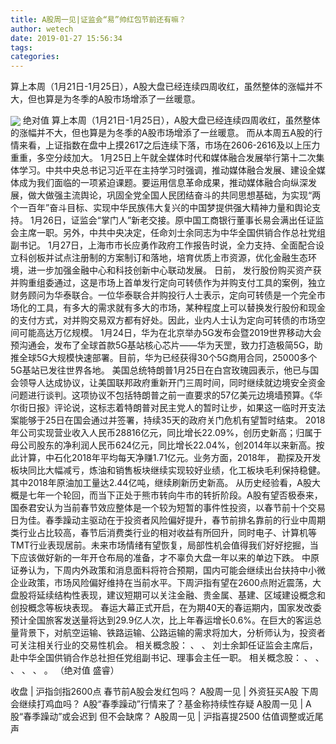 ```yaml
---
title: A股周一见|证监会“易”帅红包节前还有嘛？
author: wetech
date: 2019-01-27 15:56:34
tags: 
categories: 
---
```

算上本周（1月21日-1月25日），A股大盘已经连续四周收红，虽然整体的涨幅并不大，但也算是为冬季的A股市场增添了一丝暖意。
<!-- more -->
<img align="center" border="0" src="http://invest-images-external.cbndata.org/5LiA6LSiQUJT/images/550cfcf9c5e525e2b8c26f996053dfbb7167c6ae.png" />
绝对值
算上本周（1月21日-1月25日），A股大盘已经连续四周收红，虽然整体的涨幅并不大，但也算是为冬季的A股市场增添了一丝暖意。
而从本周五A股的行情来看，上证指数在盘中上摸2617之后连续下落，市场在2606-2616及以上压力重重，多空分歧加大。
1月25日上午就全媒体时代和媒体融合发展举行第十二次集体学习。中共中央总书记习近平在主持学习时强调，推动媒体融合发展、建设全媒体成为我们面临的一项紧迫课题。要运用信息革命成果，推动媒体融合向纵深发展，做大做强主流舆论，巩固全党全国人民团结奋斗的共同思想基础，为实现“两个一百年”奋斗目标、实现中华民族伟大复兴的中国梦提供强大精神力量和舆论支持。
1月26日，证监会“掌门人”新老交接。原中国工商银行董事长易会满出任证监会主席一职。另外，中共中央决定，任命刘士余同志为中华全国供销合作总社党组副书记。
1月27日，上海市市长应勇作政府工作报告时说，全力支持、全面配合设立科创板并试点注册制的方案制订和落地，培育优质上市资源，优化金融生态环境，进一步加强金融中心和科技创新中心联动发展。
日前，
发行股份购买资产获并购重组委通过，这是市场上首单发行定向可转债作为并购支付工具的案例，独立财务顾问为华泰联合。一位华泰联合并购投行人士表示，定向可转债是一个完全市场化的工具，有多大的需求就有多大的市场，某种程度上可以替换发行股份和现金的支付方式，对并购交易双方都有好处。因此，业内人士认为定向可转债的市场空间可能高达万亿规模。
1月24日，华为在北京举办5G发布会暨2019世界移动大会预沟通会，发布了全球首款5G基站核心芯片——华为天罡，致力打造极简5G，助推全球5G大规模快速部署。目前，华为已经获得30个5G商用合同，25000多个5G基站已发往世界各地。
美国总统特朗普1月25日在白宫玫瑰园表示，他已与国会领导人达成协议，让美国联邦政府重新开门三周时间，同时继续就边境安全资金问题进行谈判。这项协议不包括特朗普之前一直要求的57亿美元边境墙预算。《华尔街日报》评论说，这标志着特朗普对民主党人的暂时让步，如果这一临时开支法案能够于25日在国会通过并签署，持续35天的政府关门危机有望暂时结束。
2018年公司实现营业收入人民币28816亿元，同比增长22.09%，创历史新高；归属于母公司股东的净利润人民币624亿元，同比增长22.04%，创2014年以来新高。按此计算，中石化2018年平均每天净赚1.71亿元。业务方面，2018年，
勘探及开发板块同比大幅减亏，炼油和销售板块继续实现较好业绩，化工板块毛利保持稳健。其中2018年原油加工量达2.44亿吨，继续刷新历史新高。
从历史经验看，A股大概是七年一个轮回，而当下正处于熊市转向牛市的转折阶段。A股有望否极泰来，国泰君安认为当前春节效应整体是一个较为短暂的事件性投资，以春节前十个交易日为佳。春季躁动主驱动在于投资者风险偏好提升，春节前排名靠前的行业中周期类行业占比较高，春节后消费类行业的相对收益有所回升，同时电子、计算机等TMT行业表现居前。未来市场情绪有望恢复，局部性机会值得我们好好挖掘，当下应该做好新的一年开仓布局的准备，才不辜负大盘一年以来的单边下跌。
中原证券认为，下周内外政策和消息面料将符合预期，国内可能会继续出台扶持中小微企业政策，市场风险偏好维持在当前水平。下周沪指有望在2600点附近震荡，大盘股将延续结构性表现，建议短期可以关注金融、贵金属、基建、区域建设概念和创投概念等板块表现。
春运大幕正式开启，在为期40天的春运期内，国家发改委预计全国旅客发送量将达到29.9亿人次，比上年春运增长0.6%。在巨大的客运总量背景下，对航空运输、铁路运输、公路运输的需求将加大，分析师认为，投资者可关注相关行业的交易性机会。
相关概念股：
、
、
刘士余卸任证监会主席后，赴中华全国供销合作总社担任党组副书记、理事会主任一职。
相关概念股：
、
、
、
、
、
。
（绝对值 盛睿）
 
 
收盘 | 沪指剑指2600点 春节前A股会发红包吗？
A股周一见 | 外资狂买A股 下周会继续打鸡血吗？
A股“春季躁动”行情来了？基金称持续性存疑
A股周一见 | A股“春季躁动”或会迟到 但不会缺席？
A股周一见 | 沪指喜提2500 估值调整或近尾声
